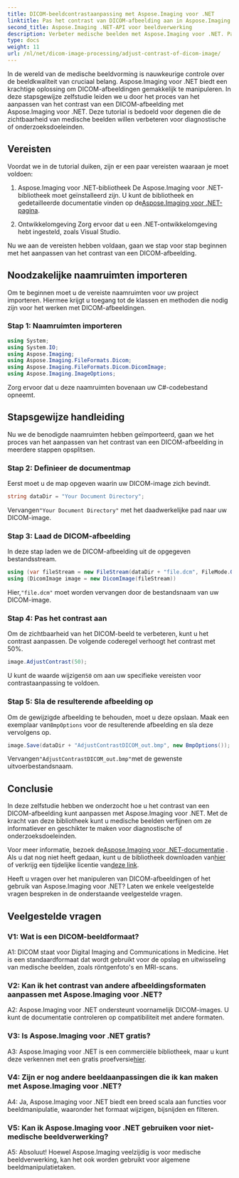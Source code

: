 ```yaml
---
title: DICOM-beeldcontrastaanpassing met Aspose.Imaging voor .NET
linktitle: Pas het contrast van DICOM-afbeelding aan in Aspose.Imaging voor .NET
second_title: Aspose.Imaging .NET-API voor beeldverwerking
description: Verbeter medische beelden met Aspose.Imaging voor .NET. Pas het DICOM-beeldcontrast in eenvoudige stappen aan.
type: docs
weight: 11
url: /nl/net/dicom-image-processing/adjust-contrast-of-dicom-image/
---
```

In de wereld van de medische beeldvorming is nauwkeurige controle over de beeldkwaliteit van cruciaal belang. Aspose.Imaging voor .NET biedt een krachtige oplossing om DICOM-afbeeldingen gemakkelijk te manipuleren. In deze stapsgewijze zelfstudie leiden we u door het proces van het aanpassen van het contrast van een DICOM-afbeelding met Aspose.Imaging voor .NET. Deze tutorial is bedoeld voor degenen die de zichtbaarheid van medische beelden willen verbeteren voor diagnostische of onderzoeksdoeleinden. 

## Vereisten

Voordat we in de tutorial duiken, zijn er een paar vereisten waaraan je moet voldoen:

1. Aspose.Imaging voor .NET-bibliotheek
 De Aspose.Imaging voor .NET-bibliotheek moet geïnstalleerd zijn. U kunt de bibliotheek en gedetailleerde documentatie vinden op de[Aspose.Imaging voor .NET-pagina](https://reference.aspose.com/imaging/net/).

2. Ontwikkelomgeving
Zorg ervoor dat u een .NET-ontwikkelomgeving hebt ingesteld, zoals Visual Studio.

Nu we aan de vereisten hebben voldaan, gaan we stap voor stap beginnen met het aanpassen van het contrast van een DICOM-afbeelding.

## Noodzakelijke naamruimten importeren

Om te beginnen moet u de vereiste naamruimten voor uw project importeren. Hiermee krijgt u toegang tot de klassen en methoden die nodig zijn voor het werken met DICOM-afbeeldingen.

### Stap 1: Naamruimten importeren

```csharp
using System;
using System.IO;
using Aspose.Imaging;
using Aspose.Imaging.FileFormats.Dicom;
using Aspose.Imaging.FileFormats.Dicom.DicomImage;
using Aspose.Imaging.ImageOptions;
```

Zorg ervoor dat u deze naamruimten bovenaan uw C#-codebestand opneemt.

## Stapsgewijze handleiding

Nu we de benodigde naamruimten hebben geïmporteerd, gaan we het proces van het aanpassen van het contrast van een DICOM-afbeelding in meerdere stappen opsplitsen.

### Stap 2: Definieer de documentmap

Eerst moet u de map opgeven waarin uw DICOM-image zich bevindt.

```csharp
string dataDir = "Your Document Directory";
```

 Vervangen`"Your Document Directory"` met het daadwerkelijke pad naar uw DICOM-image.

### Stap 3: Laad de DICOM-afbeelding

In deze stap laden we de DICOM-afbeelding uit de opgegeven bestandsstream.

```csharp
using (var fileStream = new FileStream(dataDir + "file.dcm", FileMode.Open, FileAccess.Read))
using (DicomImage image = new DicomImage(fileStream))
```

 Hier,`"file.dcm"` moet worden vervangen door de bestandsnaam van uw DICOM-image.

### Stap 4: Pas het contrast aan

Om de zichtbaarheid van het DICOM-beeld te verbeteren, kunt u het contrast aanpassen. De volgende coderegel verhoogt het contrast met 50%.

```csharp
image.AdjustContrast(50);
```

 U kunt de waarde wijzigen`50` om aan uw specifieke vereisten voor contrastaanpassing te voldoen.

### Stap 5: Sla de resulterende afbeelding op

 Om de gewijzigde afbeelding te behouden, moet u deze opslaan. Maak een exemplaar van`BmpOptions` voor de resulterende afbeelding en sla deze vervolgens op.

```csharp
image.Save(dataDir + "AdjustContrastDICOM_out.bmp", new BmpOptions());
```

 Vervangen`"AdjustContrastDICOM_out.bmp"`met de gewenste uitvoerbestandsnaam.

## Conclusie

In deze zelfstudie hebben we onderzocht hoe u het contrast van een DICOM-afbeelding kunt aanpassen met Aspose.Imaging voor .NET. Met de kracht van deze bibliotheek kunt u medische beelden verfijnen om ze informatiever en geschikter te maken voor diagnostische of onderzoeksdoeleinden.

 Voor meer informatie, bezoek de[Aspose.Imaging voor .NET-documentatie](https://reference.aspose.com/imaging/net/) . Als u dat nog niet heeft gedaan, kunt u de bibliotheek downloaden van[hier](https://releases.aspose.com/imaging/net/) of verkrijg een tijdelijke licentie van[deze link](https://purchase.aspose.com/temporary-license/).

Heeft u vragen over het manipuleren van DICOM-afbeeldingen of het gebruik van Aspose.Imaging voor .NET? Laten we enkele veelgestelde vragen bespreken in de onderstaande veelgestelde vragen.

## Veelgestelde vragen

### V1: Wat is een DICOM-beeldformaat?

A1: DICOM staat voor Digital Imaging and Communications in Medicine. Het is een standaardformaat dat wordt gebruikt voor de opslag en uitwisseling van medische beelden, zoals röntgenfoto's en MRI-scans.

### V2: Kan ik het contrast van andere afbeeldingsformaten aanpassen met Aspose.Imaging voor .NET?

A2: Aspose.Imaging voor .NET ondersteunt voornamelijk DICOM-images. U kunt de documentatie controleren op compatibiliteit met andere formaten.

### V3: Is Aspose.Imaging voor .NET gratis?

 A3: Aspose.Imaging voor .NET is een commerciële bibliotheek, maar u kunt deze verkennen met een gratis proefversie[hier](https://releases.aspose.com/).

### V4: Zijn er nog andere beeldaanpassingen die ik kan maken met Aspose.Imaging voor .NET?

A4: Ja, Aspose.Imaging voor .NET biedt een breed scala aan functies voor beeldmanipulatie, waaronder het formaat wijzigen, bijsnijden en filteren.

### V5: Kan ik Aspose.Imaging voor .NET gebruiken voor niet-medische beeldverwerking?

A5: Absoluut! Hoewel Aspose.Imaging veelzijdig is voor medische beeldverwerking, kan het ook worden gebruikt voor algemene beeldmanipulatietaken.